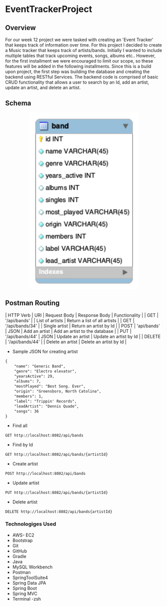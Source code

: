 # EventTrackerProject

## Overview
For our week 12 project we were tasked with creating an 'Event Tracker' that keeps track of information over time. For this project I decided to create a Music tracker that keeps track of artists/bands. Initially I wanted to include multiple tables that track upcoming events, songs, albums etc.. However, for the first installment we were encouraged to limit our scope, so these features will be added in the following installments. Since this is a build upon project, the first step was building the database and creating the backend using RESTful Services. The backend code is comprised of basic CRUD functionality that allows a user to search  by an Id, add an artist, update an artist, and delete an artist.


## Schema
<p align="center"><img src="DB/musictrackerdb.png" width="350"></p>


## Postman Routing
| HTTP Verb | URI                  | Request Body | Response Body    | Functionality                                              |
| GET       | '/api/bands'      |              |  List of artists  | Return a list of all artists                                      |
| GET       | '/api/bands/34'    |              |  Single artist    | Return an artist by Id                                            |
| POST      | 'api/bands'       |  JSON          |  Add an artist    | Add an artist to the database                                     |
| PUT       | '/api/bands/44'    |  JSON           |  Update an artist | Update an artist by Id                                            |
| DELETE    | '/api/bands/44'    |              |  Delete an artist | Delete an artist by Id                                            |

* Sample JSON for creating artist
```
{
    "name": "Generic Band",
    "genre": "Electro elevator",
    "yearsActive": 29,
    "albums": 7,
    "mostPlayed": "Best Song. Ever",
    "origin": "Greensboro, North Catolina",
    "members": 1,
    "label": "Trippin' Records",
    "leadArtist": "Dennis Quade",
    "songs": 36
}
```

* Find all
```
GET http://localhost:8082/api/bands
```
* Find by Id
```
GET http://localhost:8082/api/bands/{artistId}
```
* Create artist
```
POST http://localhost:8082/api/bands
```
* Update artist
```
PUT http://localhost:8082/api/bands/{artistId}
```
* Delete artist
```
DELETE http://localhost:8082/api/bands{artistId}
```

### Technologiges Used
* AWS- EC2
* Bootstrap
* Git
* GitHub
* Gradle
* Java
* MySQL Workbench
* Postman
* SpringToolSuite4
* Spring Data JPA
* Spring Boot
* Spring MVC
* Terminal -zsh
